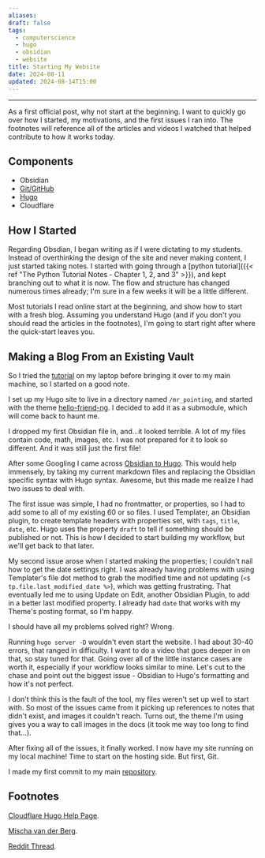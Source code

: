 ```yaml
---
aliases: 
draft: false
tags:
  - computerscience
  - hugo
  - obsidian
  - website
title: Starting My Website
date: 2024-08-11
updated: 2024-08-14T15:00
---
```


-------------------------------------------------------------------------------

As a first official post, why not start at the beginning. I want to quickly go over how I started, my motivations, and the first issues I ran into. The footnotes will reference all of the articles and videos I watched that helped contribute to how it works today. 

## Components

- Obsidian
- [Git/GitHub](https://github.com/mr-pointing/website)
- [Hugo](https://gohugo.io/)
- Cloudflare

## How I Started

Regarding Obsdian, I began writing as if I were dictating to my students. Instead of overthinking the design of the site and never making content, I just started taking notes. I started with going through a [python tutorial]({{< ref "The Python Tutorial Notes - Chapter 1, 2, and 3" >}}), and kept branching out to what it is now. The flow and structure has changed numerous times already; I'm sure in a few weeks it will be a little different. 

Most tutorials I read online start at the beginning, and show how to start with a fresh blog. Assuming you understand Hugo (and if you don't you should read the articles in the footnotes), I'm going to start right after where the quick-start leaves you.

## Making a Blog From an Existing Vault

So I tried the [tutorial](https://gohugo.io/getting-started/quick-start/) on my laptop before bringing it over to my main machine, so I started on a good note.

I set up my Hugo site to live in a directory named `/mr_pointing`, and started with the theme [hello-friend-ng](https://themes.gohugo.io/themes/hugo-theme-hello-friend-ng/). I decided to add it as a submodule, which will come back to haunt me.

I dropped my first Obsidian file in, and...it looked terrible. A lot of my files contain code, math, images, etc. I was not prepared for it to look so different. And it was still just the first file!

After some Googling I came across [Obsidian to Hugo](https://github.com/devidw/obsidian-to-hugo). This would help immensely, by taking my current markdown files and replacing the Obsidian specific syntax with Hugo syntax. Awesome, but this made me realize I had two issues to deal with. 

The first issue was simple, I had no frontmatter, or properties, so I had to add some to all of my existing 60 or so files. I used Templater, an Obsidian plugin, to create template headers with properties set, with `tags`, `title`, `date`, etc. Hugo uses the property `draft` to tell if something should be published or not. This is how I decided to start building my workflow, but we'll get back to that later. 

My second issue arose when I started making the properties; I couldn't nail how to get the date settings right. I was already having problems with using Templater's file dot method to grab the modified time and not updating (`<$ tp.file.last_modified_date %>`), which was getting frustrating. That eventually led me to using Update on Edit, another Obsidian Plugin, to add in a better last modified property. I already had `date` that works with my Theme's posting format, so I'm happy.

I should have all my problems solved right? Wrong.

Running `hugo server -D` wouldn't even start the website. I had about 30-40 errors, that ranged in difficulty. I want to do a video that goes deeper in on that, so stay tuned for that. Going over all of the little instance cases are worth it, especially if your workflow looks similar to mine. Let's cut to the chase and point out the biggest issue - Obsidian to Hugo's formatting and how it's not perfect.

I don't think this is the fault of the tool, my files weren't set up well to start with. So most of the issues came from it picking up references to notes that didn't exist, and images it couldn't reach. Turns out, the theme I'm using gives you a way to call images in the docs (it took me way too long to find that...).

After fixing all of the issues, it finally worked. I now have my site running on my local machine! Time to start on the hosting side. But first, Git.

I made my first commit to my main [repository](https://github.com/mr-pointing/website).



## Footnotes

[Cloudflare Hugo Help Page](https://developers.cloudflare.com/pages/framework-guides/deploy-a-hugo-site/).

[Mischa van der Berg](https://mischavandenburg.com/zet/articles/how-this-blog-is-created/).

[Reddit Thread](https://santacloud.dev/posts/creating-my-blog---a-developers-tale-of-over-engineering-using-obsidian-hugo-and-github-pages/).



